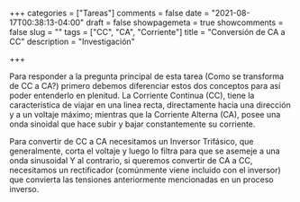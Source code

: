 +++
categories = ["Tareas"]
comments = false
date = "2021-08-17T00:38:13-04:00"
draft = false
showpagemeta = true
showcomments = false
slug = ""
tags = ["CC", "CA", "Corriente"]
title = "Conversión de CA a CC"
description = "Investigación"

+++

Para responder a la pregunta principal de esta tarea (Como se transforma de CC a CA?) primero debemos diferenciar estos dos conceptos para así poder entenderlo en plenitud. La Corriente Continua (CC), tiene la caracteristica de viajar en una linea recta, directamente hacia una dirección y a un voltaje máximo; mientras que la Corriente Alterna (CA), posee una onda sinoidal que hace subir y bajar constantemente su corriente. 


Para convertir de CC a CA necesitamos un Inversor Trifásico, que generalmente, corta el voltaje y luego lo filtra para que se asemeje a una onda sinusoidal 
Y al contrario, si queremos convertir de CA a CC, necesitamos un rectificador (comúnmente viene incluido con el inversor) que convierta las tensiones anteriormente mencionadas en un proceso inverso.

